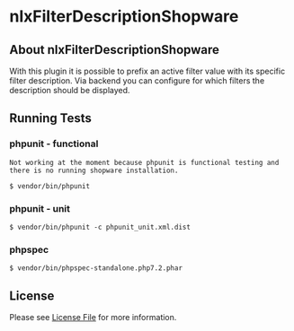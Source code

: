 # nlxFilterDescriptionShopware

## About nlxFilterDescriptionShopware

With this plugin it is possible to prefix an active filter value with its specific filter description.
Via backend you can configure for which filters the description should be displayed.

## Running Tests

### phpunit - functional

    Not working at the moment because phpunit is functional testing and there is no running shopware installation.

    $ vendor/bin/phpunit
    
### phpunit - unit

    $ vendor/bin/phpunit -c phpunit_unit.xml.dist
    
### phpspec

    $ vendor/bin/phpspec-standalone.php7.2.phar

## License

Please see [License File](LICENSE) for more information.
